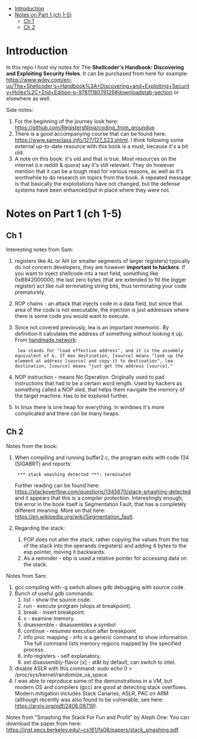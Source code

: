 - [Introduction](#introduction)
- [Notes on Part 1 (ch 1-5)](#notes-on-part-1-ch-1-5)
  - [Ch 1](#ch-1)
  - [Ch 2](#ch-2)

# Introduction
In this repo I host my notes for The **Shellcoder's Handbook: Discovering and Exploiting Security Holes**. It can be purchased from here for example: https://www.wiley.com/en-us/The+Shellcoder's+Handbook%3A+Discovering+and+Exploiting+Security+Holes%2C+2nd+Edition-p-9781118079126#downloadstab-section
or elsewhere as well. 


Side notes:
1. For the beginning of the journey look here: https://github.com/RegistersNinja/coding_from_groundup
2. There is a good accompanying course that can be found here: https://www.samsclass.info/127/127_S23.shtml. I think following some external up-to-date resource with this book is a must, because it's a bit old. 
3. A note on this book: it's old and that is true. Most resources on the internet (i.e reddit & quora) say it's still relevant. They do however mention that it can be a tough read for various reasons, as well as it's worthwhile to do research on topics from the book. A repeated message is that basically the exploitations have not changed, but the defense systems have been enhanced/put in place where they were not.
# Notes on Part 1 (ch 1-5)
## Ch 1
Interesting notes from Sam: 
1. registers like AL or AH (or smaller segments of larger registers) typically do not concern developers, they are however **important to hackers**. If you want to inject shellcode into a text field, something like 0xB942000000, the last zero bytes (that are extended to fill the bigger register) act like null terminating string bits, thus terminating your code prematurely.
2. ROP chains - an attack that injects code in a data field, but since that area of the code is not executable, the injection is just addresses where there is some code you would want to execute.
3. Since not covered previously, lea is an important mnemonic. By definition it calculates the address of something without looking it up. From [handmade.network](handmade.network): 

        lea stands for "load effective address", and it is the assembly equivalent of &. If mov destination, [source] means "look up the element at address [source] and copy it to destination", lea destination, [source] means "just get the address [source]."
4. NOP instruction - means No Operation. Originally used to pad instructions that had to be a certain word length. Used by hackers as something called a NOP sled, that helps them navigate the memory of the target machine. Has to be explored further.
5. In linux there is one heap for everything. In windows it's more complicated and there can be many heaps.

## Ch 2
Notes from the book:
1. When compiling and running buffer2.c, the program exits with code 134 (SIGABRT) and reports:
    
        *** stack smashing detected ***: terminated
    Further reading can be found here: https://stackoverflow.com/questions/1345670/stack-smashing-detected and it appears that this is a compiler protection.
    Interestingly enough, the error in the book itself is Segmentation Fault, that has a completely different meaning. More on that here: https://en.wikipedia.org/wiki/Segmentation_fault.
2. Regarding the stack:
   1. POP does not alter the stack, rather copying the values from the top of the stack into the operands (registers) and adding 4 bytes to the esp pointer, moving it backwards.
   2. As a reminder - ebp is used a relative pointer for accessing data on the stack.

Notes from Sam:
1. gcc compiling with -g switch allows gdb debugging with source code.
2. Bunch of useful gdb commands: 
   1. list - show the source code.
   2. run - execute program (stops at breakpoint).
   3. break - insert breakpoint.
   4. x - examine memory.
   5. disassemble - disassembles a symbol
   6. continue - resumes execution after breakpoint
   7. info proc mapping - info is a generic command to show information. The full command lists memory regions mapped by the specified process.
   8. info registers - self explanatory.
   9.  set disassembly-flavor [x] - at&t by default, can switch to intel.
3. disable ASLR with this command: sudo echo 0 > /proc/sys/kernel/randomize_va_space
4. I was able to reproduce some of the demonstrations in a VM, but modern OS and compilers (gcc) are good at detecting stack overflows. Modern mitigation includes Stack Canaries, ASLR, PAC on ARM (although recently was also found to be vulnerable, see here: https://arxiv.org/pdf/2406.08719).

Notes from "Smashing the Stack For Fun and Profit" by Aleph One:
You can download the paper from here: https://inst.eecs.berkeley.edu/~cs161/fa08/papers/stack_smashing.pdf.

